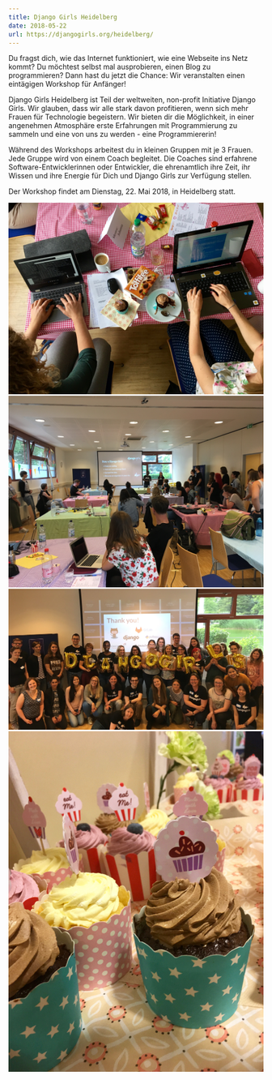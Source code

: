 ```yaml
---
title: Django Girls Heidelberg
date: 2018-05-22
url: https://djangogirls.org/heidelberg/
---
```


Du fragst dich, wie das Internet funktioniert, wie eine Webseite ins Netz kommt? Du möchtest selbst mal ausprobieren, einen Blog zu programmieren? Dann hast du jetzt die Chance: Wir veranstalten einen eintägigen Workshop für Anfänger!

Django Girls Heidelberg ist Teil der weltweiten, non-profit Initiative Django Girls. Wir glauben, dass wir alle stark davon profitieren, wenn sich mehr Frauen für Technologie begeistern. Wir bieten dir die Möglichkeit, in einer angenehmen Atmosphäre erste Erfahrungen mit Programmierung zu sammeln und eine von uns zu werden - eine Programmiererin!

Während des Workshops arbeitest du in kleinen Gruppen mit je 3 Frauen. Jede Gruppe wird von einem Coach begleitet. Die Coaches sind erfahrene Software-Entwicklerinnen oder Entwickler, die ehrenamtlich ihre Zeit, ihr Wissen und ihre Energie für Dich und Django Girls zur Verfügung stellen.

Der Workshop findet am Dienstag, 22. Mai 2018, in Heidelberg statt.

![](./img_0569.jpg)
![](./img_0573.jpg)
![](./img_0576_z.jpg)
![](./img_3755.jpg)
